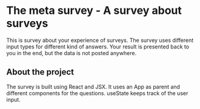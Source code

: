 # The meta survey - A survey about surveys
This is survey about your experience of surveys. The survey uses different input types for different kind of answers. Your result is presented back to you in the end, but the data is not posted anywhere.

## About the project
The survey is built using React and JSX. It uses an App as parent and different components for the questions. useState keeps track of the user input.
